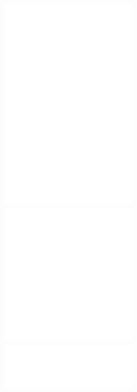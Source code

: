 <img src="github-metrics.svg" alt="GitHub Metrics" width="400" style="vertical-align: top;"/> <img src="contributions.svg" alt="Contributions" width="400" style="vertical-align: top;"/>

<img src="iso_calender.svg" alt="ISO Calendar" width="400" style="vertical-align: top;"/> <img src="metrics.plugin.activity.svg" alt="Plugin Activity" width="400" style="vertical-align: top;"/>

<img src="metrics.plugin.languages.indepth.svg" alt="In-depth Languages" width="400" style="vertical-align: top;"/>
